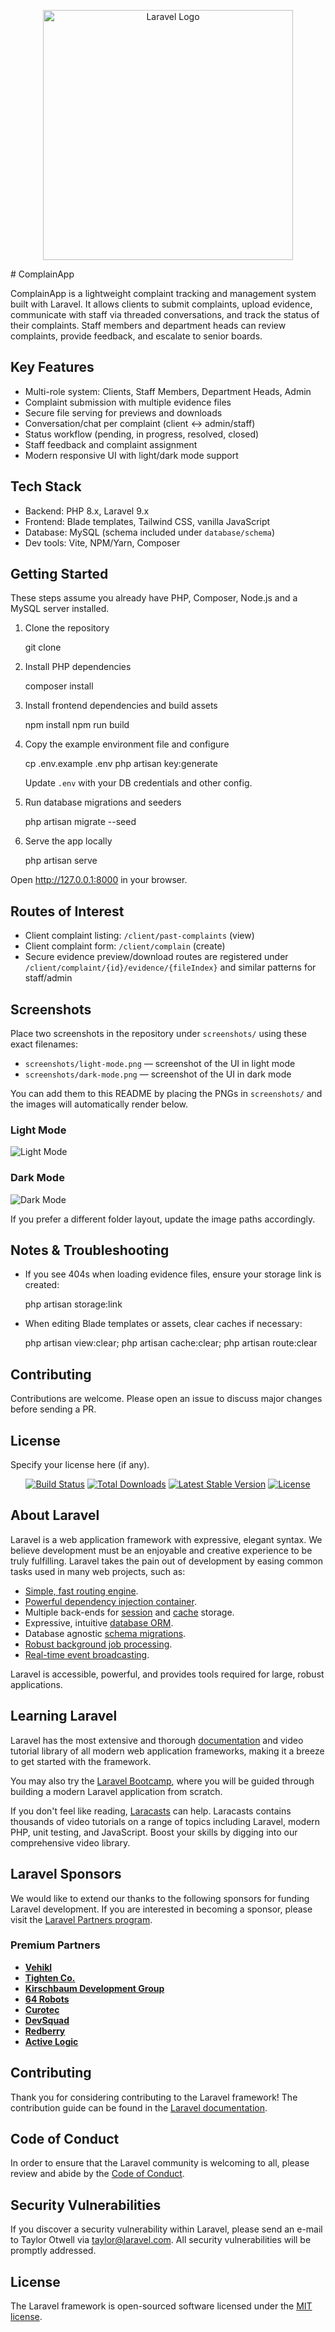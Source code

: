 <p align="center"><a href="https://laravel.com" target="_blank"><img src="https://raw.githubusercontent.com/laravel/art/master/logo-lockup/5%20SVG/2%20CMYK/1%20Full%20Color/laravel-logolockup-cmyk-red.svg" width="400" alt="Laravel Logo"></a></p>
# ComplainApp

ComplainApp is a lightweight complaint tracking and management system built with Laravel. It allows clients to submit complaints, upload evidence, communicate with staff via threaded conversations, and track the status of their complaints. Staff members and department heads can review complaints, provide feedback, and escalate to senior boards.

## Key Features

- Multi-role system: Clients, Staff Members, Department Heads, Admin
- Complaint submission with multiple evidence files
- Secure file serving for previews and downloads
- Conversation/chat per complaint (client ↔ admin/staff)
- Status workflow (pending, in progress, resolved, closed)
- Staff feedback and complaint assignment
- Modern responsive UI with light/dark mode support

## Tech Stack

- Backend: PHP 8.x, Laravel 9.x
- Frontend: Blade templates, Tailwind CSS, vanilla JavaScript
- Database: MySQL (schema included under `database/schema`)
- Dev tools: Vite, NPM/Yarn, Composer

## Getting Started

These steps assume you already have PHP, Composer, Node.js and a MySQL server installed.

1. Clone the repository

	git clone <repo-url>

2. Install PHP dependencies

	composer install

3. Install frontend dependencies and build assets

	npm install
	npm run build

4. Copy the example environment file and configure

	cp .env.example .env
	php artisan key:generate

	Update `.env` with your DB credentials and other config.

5. Run database migrations and seeders

	php artisan migrate --seed

6. Serve the app locally

	php artisan serve

Open http://127.0.0.1:8000 in your browser.

## Routes of Interest

- Client complaint listing: `/client/past-complaints` (view)
- Client complaint form: `/client/complain` (create)
- Secure evidence preview/download routes are registered under `/client/complaint/{id}/evidence/{fileIndex}` and similar patterns for staff/admin

## Screenshots

Place two screenshots in the repository under `screenshots/` using these exact filenames:

- `screenshots/light-mode.png` — screenshot of the UI in light mode
- `screenshots/dark-mode.png` — screenshot of the UI in dark mode

You can add them to this README by placing the PNGs in `screenshots/` and the images will automatically render below.

### Light Mode

![Light Mode](/screenshots/light-mode.png)

### Dark Mode

![Dark Mode](/screenshots/dark-mode.png)

If you prefer a different folder layout, update the image paths accordingly.

## Notes & Troubleshooting

- If you see 404s when loading evidence files, ensure your storage link is created:

  php artisan storage:link

- When editing Blade templates or assets, clear caches if necessary:

  php artisan view:clear; php artisan cache:clear; php artisan route:clear

## Contributing

Contributions are welcome. Please open an issue to discuss major changes before sending a PR.

## License

Specify your license here (if any).

<p align="center">
<a href="https://github.com/laravel/framework/actions"><img src="https://github.com/laravel/framework/workflows/tests/badge.svg" alt="Build Status"></a>
<a href="https://packagist.org/packages/laravel/framework"><img src="https://img.shields.io/packagist/dt/laravel/framework" alt="Total Downloads"></a>
<a href="https://packagist.org/packages/laravel/framework"><img src="https://img.shields.io/packagist/v/laravel/framework" alt="Latest Stable Version"></a>
<a href="https://packagist.org/packages/laravel/framework"><img src="https://img.shields.io/packagist/l/laravel/framework" alt="License"></a>
</p>

## About Laravel

Laravel is a web application framework with expressive, elegant syntax. We believe development must be an enjoyable and creative experience to be truly fulfilling. Laravel takes the pain out of development by easing common tasks used in many web projects, such as:

- [Simple, fast routing engine](https://laravel.com/docs/routing).
- [Powerful dependency injection container](https://laravel.com/docs/container).
- Multiple back-ends for [session](https://laravel.com/docs/session) and [cache](https://laravel.com/docs/cache) storage.
- Expressive, intuitive [database ORM](https://laravel.com/docs/eloquent).
- Database agnostic [schema migrations](https://laravel.com/docs/migrations).
- [Robust background job processing](https://laravel.com/docs/queues).
- [Real-time event broadcasting](https://laravel.com/docs/broadcasting).

Laravel is accessible, powerful, and provides tools required for large, robust applications.

## Learning Laravel

Laravel has the most extensive and thorough [documentation](https://laravel.com/docs) and video tutorial library of all modern web application frameworks, making it a breeze to get started with the framework.

You may also try the [Laravel Bootcamp](https://bootcamp.laravel.com), where you will be guided through building a modern Laravel application from scratch.

If you don't feel like reading, [Laracasts](https://laracasts.com) can help. Laracasts contains thousands of video tutorials on a range of topics including Laravel, modern PHP, unit testing, and JavaScript. Boost your skills by digging into our comprehensive video library.

## Laravel Sponsors

We would like to extend our thanks to the following sponsors for funding Laravel development. If you are interested in becoming a sponsor, please visit the [Laravel Partners program](https://partners.laravel.com).

### Premium Partners

- **[Vehikl](https://vehikl.com)**
- **[Tighten Co.](https://tighten.co)**
- **[Kirschbaum Development Group](https://kirschbaumdevelopment.com)**
- **[64 Robots](https://64robots.com)**
- **[Curotec](https://www.curotec.com/services/technologies/laravel)**
- **[DevSquad](https://devsquad.com/hire-laravel-developers)**
- **[Redberry](https://redberry.international/laravel-development)**
- **[Active Logic](https://activelogic.com)**

## Contributing

Thank you for considering contributing to the Laravel framework! The contribution guide can be found in the [Laravel documentation](https://laravel.com/docs/contributions).

## Code of Conduct

In order to ensure that the Laravel community is welcoming to all, please review and abide by the [Code of Conduct](https://laravel.com/docs/contributions#code-of-conduct).

## Security Vulnerabilities

If you discover a security vulnerability within Laravel, please send an e-mail to Taylor Otwell via [taylor@laravel.com](mailto:taylor@laravel.com). All security vulnerabilities will be promptly addressed.

## License

The Laravel framework is open-sourced software licensed under the [MIT license](https://opensource.org/licenses/MIT).
